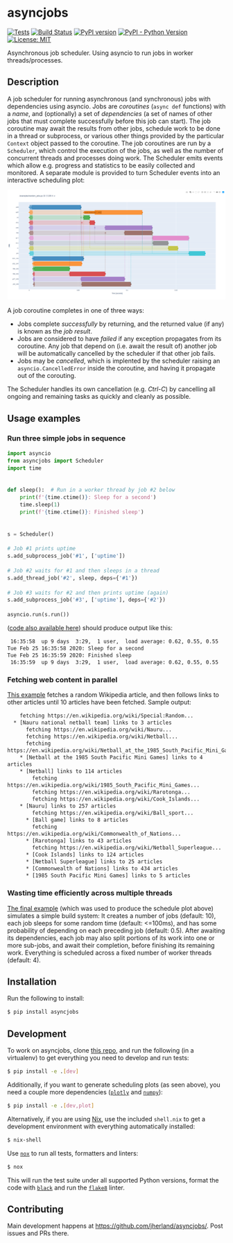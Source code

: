 # asyncjobs

[![Tests](https://github.com/jherland/asyncjobs/workflows/tests/badge.svg)](
https://github.com/jherland/asyncjobs/actions)
[![Build Status](https://travis-ci.org/jherland/asyncjobs.svg?branch=master)](
https://travis-ci.org/jherland/asyncjobs)
[![PyPI version](https://badge.fury.io/py/asyncjobs.svg)](
https://badge.fury.io/py/asyncjobs)
[![PyPI - Python Version](https://img.shields.io/pypi/pyversions/asyncjobs)](
https://pypi.org/project/asyncjobs/)
[![License: MIT](https://img.shields.io/badge/License-MIT-yellow.svg)](
https://opensource.org/licenses/MIT)

Asynchronous job scheduler.
Using asyncio to run jobs in worker threads/processes.

## Description

A job scheduler for running asynchronous (and synchronous) jobs with
dependencies using asyncio. Jobs are _coroutines_ (`async def` functions) with
a _name_, and (optionally) a set of _dependencies_ (a set of names of other
jobs that must complete successfully before this job can start). The job
coroutine may await the results from other jobs, schedule work to be done in a
thread or subprocess, or various other things provided by the particular
`Context` object passed to the coroutine. The job coroutines are run by a
`Scheduler`, which control the execution of the jobs, as well as the number of
concurrent threads and processes doing work. The Scheduler emits events which
allow e.g. progress and statistics to be easily collected and monitored.
A separate module is provided to turn Scheduler events into an interactive
scheduling plot:

![Example schedule plot](
https://github.com/jherland/asyncjobs/raw/master/examples/random_jobs_plot.png)

A job coroutine completes in one of three ways:

 - Jobs complete _successfully_ by returning, and the returned value (if any) is
   known as the _job result_.
 - Jobs are considered to have _failed_ if any exception propagates from its
   coroutine. Any job that depend on (i.e. await the result of) another job
   will be automatically cancelled by the scheduler if that other job fails.
 - Jobs may be _cancelled_, which is implented by the scheduler raising an
   `asyncio.CancelledError` inside the coroutine, and having it propagate out
   of the corouting.

The Scheduler handles its own cancellation (e.g. _Ctrl-C_) by cancelling all
ongoing and remaining tasks as quickly and cleanly as possible.

## Usage examples

### Run three simple jobs in sequence

```python
import asyncio
from asyncjobs import Scheduler
import time


def sleep():  # Run in a worker thread by job #2 below
    print(f'{time.ctime()}: Sleep for a second')
    time.sleep(1)
    print(f'{time.ctime()}: Finished sleep')


s = Scheduler()

# Job #1 prints uptime
s.add_subprocess_job('#1', ['uptime'])

# Job #2 waits for #1 and then sleeps in a thread
s.add_thread_job('#2', sleep, deps={'#1'})

# Job #3 waits for #2 and then prints uptime (again)
s.add_subprocess_job('#3', ['uptime'], deps={'#2'})

asyncio.run(s.run())
```

([code also available here](
https://github.com/jherland/asyncjobs/blob/master/examples/simple_usage.py))
should produce output like this:

```
 16:35:58  up 9 days  3:29,  1 user,  load average: 0.62, 0.55, 0.55
Tue Feb 25 16:35:58 2020: Sleep for a second
Tue Feb 25 16:35:59 2020: Finished sleep
 16:35:59  up 9 days  3:29,  1 user,  load average: 0.62, 0.55, 0.55
```

### Fetching web content in parallel

[This example](
https://github.com/jherland/asyncjobs/blob/master/examples/random_wikipedia.py)
fetches a random Wikipedia article, and then follows links to other articles
until 10 articles have been fetched. Sample output:

```
    fetching https://en.wikipedia.org/wiki/Special:Random...
  * [Nauru national netball team] links to 3 articles
      fetching https://en.wikipedia.org/wiki/Nauru...
      fetching https://en.wikipedia.org/wiki/Netball...
      fetching https://en.wikipedia.org/wiki/Netball_at_the_1985_South_Pacific_Mini_Games...
    * [Netball at the 1985 South Pacific Mini Games] links to 4 articles
    * [Netball] links to 114 articles
        fetching https://en.wikipedia.org/wiki/1985_South_Pacific_Mini_Games...
        fetching https://en.wikipedia.org/wiki/Rarotonga...
        fetching https://en.wikipedia.org/wiki/Cook_Islands...
    * [Nauru] links to 257 articles
        fetching https://en.wikipedia.org/wiki/Ball_sport...
      * [Ball game] links to 8 articles
        fetching https://en.wikipedia.org/wiki/Commonwealth_of_Nations...
      * [Rarotonga] links to 43 articles
        fetching https://en.wikipedia.org/wiki/Netball_Superleague...
      * [Cook Islands] links to 124 articles
      * [Netball Superleague] links to 25 articles
      * [Commonwealth of Nations] links to 434 articles
      * [1985 South Pacific Mini Games] links to 5 articles
```

### Wasting time efficiently across multiple threads

[The final example](
https://github.com/jherland/asyncjobs/blob/master/examples/random_jobs.py)
(which was used to produce the schedule plot above) simulates a simple build
system: It creates a number of jobs (default: 10), each job sleeps for some
random time (default: <=100ms), and has some probability of depending on each
preceding job (default: 0.5). After awaiting its dependencies, each job may
also split portions of its work into one or more sub-jobs, and await their
completion, before finishing its remaining work. Everything is scheduled
across a fixed number of worker threads (default: 4).

## Installation

Run the following to install:

```bash
$ pip install asyncjobs
```

## Development

To work on asyncjobs, clone [this repo](https://github.com/jherland/asyncjobs/),
and run the following (in a virtualenv) to get everything you need to develop
and run tests:

```bash
$ pip install -e .[dev]
```

Additionally, if you want to generate scheduling plots (as seen above), you
need a couple more dependencies ([`plotly`](https://plotly.com/python/) and
[`numpy`](https://numpy.org/)):

```bash
$ pip install -e .[dev,plot]
```

Alternatively, if you are using [Nix](https://nixos.org/nix/), use the included
`shell.nix` to get a development environment with everything automatically
installed:

```bash
$ nix-shell
```

Use [`nox`](https://nox.thea.codes/) to run all tests, formatters and linters:

```bash
$ nox
```

This will run the test suite under all supported Python versions, format the
code with [`black`](https://black.readthedocs.io/) and run the
[`flake8`](https://flake8.pycqa.org/) linter.

## Contributing

Main development happens at <https://github.com/jherland/asyncjobs/>.
Post issues and PRs there.
